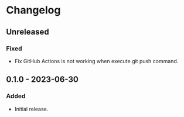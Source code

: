 # Changelog

## Unreleased

### Fixed

- Fix GitHub Actions is not working when execute git push command.

## 0.1.0 - 2023-06-30

### Added

- Initial release.
